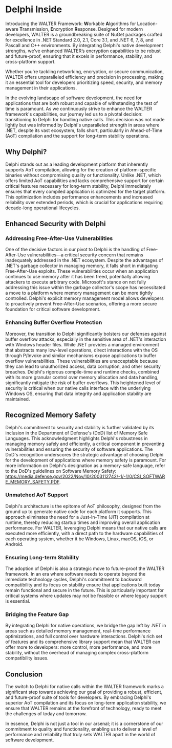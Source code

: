# Delphi Inside


Introducing the WALTER Framework: **W**orkable **A**lgorithms for **L**ocation-aware **T**ransmission, **E**ncryption **R**esponse. Designed for modern developers, WALTER is a groundbreaking suite of NuGet packages crafted for excellence in .NET Standard 2.0, 2.1, Core 3.1, and .NET 6, 7, 8, and Pascall and C++ environments. By integrating Delphi's native development strengths, we’ve enhanced WALTER’s encryption capabilities to be robust and future-proof, ensuring that it excels in performance, stability, and cross-platform support.

Whether you're tackling networking, encryption, or secure communication, WALTER offers unparalleled efficiency and precision in processing, making it an essential tool for developers prioritizing speed, security, and memory management in their applications.


In the evolving landscape of software development, the need for applications that are both robust and capable of withstanding the test of time is paramount. As we continuously strive to enhance the WALTER framework's capabilities, our journey led us to a pivotal decision: transitioning to Delphi for handling native calls. This decision was not made lightly but was informed by Delphi's unparalleled strength in areas where .NET, despite its vast ecosystem, falls short, particularly in Ahead-of-Time (AoT) compilation and the support for long-term stability operations.

## Why Delphi?

Delphi stands out as a leading development platform that inherently supports AoT compilation, allowing for the creation of platform-specific binaries without compromising quality or functionality. Unlike .NET, which offers limited AoT capabilities and lacks comprehensive support for certain critical features necessary for long-term stability, Delphi immediately ensures that every compiled application is optimized for the target platform. This optimization includes performance enhancements and increased reliability over extended periods, which is crucial for applications requiring decade-long operational lifecycles.

## Enhanced Security with Delphi

### Addressing Free-After-Use Vulnerabilities
One of the decisive factors in our pivot to Delphi is the handling of Free-After-Use vulnerabilities—a critical security concern that remains inadequately addressed in the .NET ecosystem. Despite the advantages of .NET's garbage collector in managing memory, it falls short in mitigating Free-After-Use exploits. These vulnerabilities occur when an application continues to use memory after it has been freed, potentially allowing attackers to execute arbitrary code. Microsoft's stance on not fully addressing this issue within the garbage collector's scope has necessitated a move to a platform where memory management can be more tightly controlled. Delphi's explicit memory management model allows developers to proactively prevent Free-After-Use scenarios, offering a more secure foundation for critical software development.

### Enhancing Buffer Overflow Protection

Moreover, the transition to Delphi significantly bolsters our defenses against buffer overflow attacks, especially in the sensitive area of .NET's interaction with Windows header files. While .NET provides a managed environment that abstracts many low-level operations, direct interactions with the OS through P/Invoke and similar mechanisms expose applications to buffer overflow vulnerabilities. These vulnerabilities are unacceptable because they can lead to unauthorized access, data corruption, and other security breaches. Delphi's rigorous compile-time and runtime checks, combined with its more granular control over memory allocation and data handling, significantly mitigate the risk of buffer overflows. This heightened level of security is critical when our native calls interface with the underlying Windows OS, ensuring that data integrity and application stability are maintained.


## Recognized Memory Safety

Delphi's commitment to security and stability is further validated by its inclusion in the Department of Defense's (DoD) list of Memory Safe Languages. This acknowledgment highlights Delphi's robustness in managing memory safely and efficiently, a critical component in preventing vulnerabilities and ensuring the security of software applications. The DoD's recognition underscores the strategic advantage of choosing Delphi for the development of applications where memory safety is paramount. For more information on Delphi's designation as a memory-safe language, refer to the DoD's guidelines on Software Memory Safety: https://media.defense.gov/2022/Nov/10/2003112742/-1/-1/0/CSI_SOFTWARE_MEMORY_SAFETY.PDF.


### Unmatched AoT Support

Delphi's architecture is the epitome of AoT philosophy, designed from the ground up to generate native code for each platform it supports. This approach eliminates the need for a Just-In-Time (JIT) compilation at runtime, thereby reducing startup times and improving overall application performance. For WALTER, leveraging Delphi means that our native calls are executed more efficiently, with a direct path to the hardware capabilities of each operating system, whether it be Windows, Linux, macOS, iOS, or Android.

### Ensuring Long-term Stability

The adoption of Delphi is also a strategic move to future-proof the WALTER framework. In an era where software needs to operate beyond the immediate technology cycles, Delphi's commitment to backward compatibility and its focus on stability ensure that applications built today remain functional and secure in the future. This is particularly important for critical systems where updates may not be feasible or where legacy support is essential.

### Bridging the Feature Gap

By integrating Delphi for native operations, we bridge the gap left by .NET in areas such as detailed memory management, real-time performance optimizations, and full control over hardware interactions. Delphi's rich set of features and its comprehensive library support mean that WALTER can offer more to developers: more control, more performance, and more stability, without the overhead of managing complex cross-platform compatibility issues.

## Conclusion

The switch to Delphi for native calls within the WALTER framework marks a significant step towards achieving our goal of providing a robust, efficient, and future-proof suite of tools for developers. By embracing Delphi's superior AoT compilation and its focus on long-term application stability, we ensure that WALTER remains at the forefront of technology, ready to meet the challenges of today and tomorrow.

In essence, Delphi is not just a tool in our arsenal; it is a cornerstone of our commitment to quality and functionality, enabling us to deliver a level of performance and reliability that truly sets WALTER apart in the world of software development.

